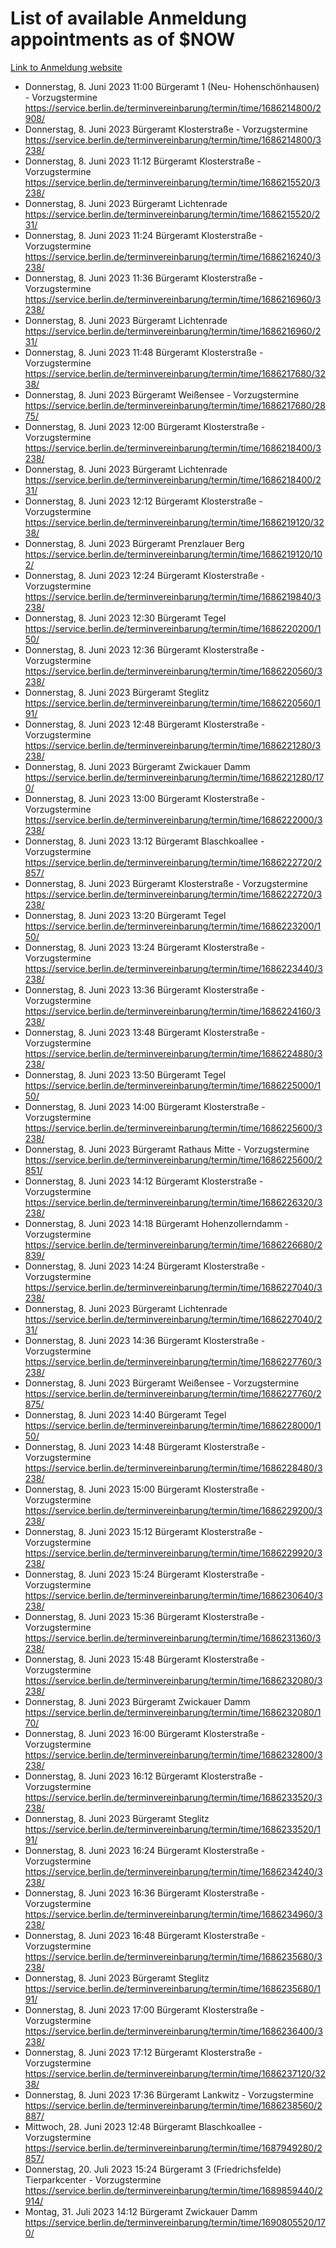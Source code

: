 # List of available Anmeldung appointments as of $NOW
[Link to Anmeldung website](https://service.berlin.de/terminvereinbarung/termin/tag.php?termin=1&anliegen[]=120686&dienstleisterlist=122210,122217,327316,122219,327312,122227,327314,122231,327346,122243,327348,122254,122252,329742,122260,329745,122262,329748,122271,327278,122273,327274,122277,327276,330436,122280,327294,122282,327290,122284,327292,122291,327270,122285,327266,122286,327264,122296,327268,150230,329760,122297,327286,122294,327284,122312,329763,122314,329775,122304,327330,122311,327334,122309,327332,317869,122281,327352,122279,329772,122283,122276,327324,122274,327326,122267,329766,122246,327318,122251,327320,122257,327322,122208,327298,122226,327300&herkunft=http%3A%2F%2Fservice.berlin.de%2Fdienstleistung%2F120686%2F)
- Donnerstag, 8. Juni 2023 11:00 Bürgeramt 1 (Neu- Hohenschönhausen) - Vorzugstermine https://service.berlin.de/terminvereinbarung/termin/time/1686214800/2908/
- Donnerstag, 8. Juni 2023  Bürgeramt Klosterstraße - Vorzugstermine https://service.berlin.de/terminvereinbarung/termin/time/1686214800/3238/
- Donnerstag, 8. Juni 2023 11:12 Bürgeramt Klosterstraße - Vorzugstermine https://service.berlin.de/terminvereinbarung/termin/time/1686215520/3238/
- Donnerstag, 8. Juni 2023  Bürgeramt Lichtenrade https://service.berlin.de/terminvereinbarung/termin/time/1686215520/231/
- Donnerstag, 8. Juni 2023 11:24 Bürgeramt Klosterstraße - Vorzugstermine https://service.berlin.de/terminvereinbarung/termin/time/1686216240/3238/
- Donnerstag, 8. Juni 2023 11:36 Bürgeramt Klosterstraße - Vorzugstermine https://service.berlin.de/terminvereinbarung/termin/time/1686216960/3238/
- Donnerstag, 8. Juni 2023  Bürgeramt Lichtenrade https://service.berlin.de/terminvereinbarung/termin/time/1686216960/231/
- Donnerstag, 8. Juni 2023 11:48 Bürgeramt Klosterstraße - Vorzugstermine https://service.berlin.de/terminvereinbarung/termin/time/1686217680/3238/
- Donnerstag, 8. Juni 2023  Bürgeramt Weißensee - Vorzugstermine https://service.berlin.de/terminvereinbarung/termin/time/1686217680/2875/
- Donnerstag, 8. Juni 2023 12:00 Bürgeramt Klosterstraße - Vorzugstermine https://service.berlin.de/terminvereinbarung/termin/time/1686218400/3238/
- Donnerstag, 8. Juni 2023  Bürgeramt Lichtenrade https://service.berlin.de/terminvereinbarung/termin/time/1686218400/231/
- Donnerstag, 8. Juni 2023 12:12 Bürgeramt Klosterstraße - Vorzugstermine https://service.berlin.de/terminvereinbarung/termin/time/1686219120/3238/
- Donnerstag, 8. Juni 2023  Bürgeramt Prenzlauer Berg https://service.berlin.de/terminvereinbarung/termin/time/1686219120/102/
- Donnerstag, 8. Juni 2023 12:24 Bürgeramt Klosterstraße - Vorzugstermine https://service.berlin.de/terminvereinbarung/termin/time/1686219840/3238/
- Donnerstag, 8. Juni 2023 12:30 Bürgeramt Tegel https://service.berlin.de/terminvereinbarung/termin/time/1686220200/150/
- Donnerstag, 8. Juni 2023 12:36 Bürgeramt Klosterstraße - Vorzugstermine https://service.berlin.de/terminvereinbarung/termin/time/1686220560/3238/
- Donnerstag, 8. Juni 2023  Bürgeramt Steglitz https://service.berlin.de/terminvereinbarung/termin/time/1686220560/191/
- Donnerstag, 8. Juni 2023 12:48 Bürgeramt Klosterstraße - Vorzugstermine https://service.berlin.de/terminvereinbarung/termin/time/1686221280/3238/
- Donnerstag, 8. Juni 2023  Bürgeramt Zwickauer Damm https://service.berlin.de/terminvereinbarung/termin/time/1686221280/170/
- Donnerstag, 8. Juni 2023 13:00 Bürgeramt Klosterstraße - Vorzugstermine https://service.berlin.de/terminvereinbarung/termin/time/1686222000/3238/
- Donnerstag, 8. Juni 2023 13:12 Bürgeramt Blaschkoallee - Vorzugstermine https://service.berlin.de/terminvereinbarung/termin/time/1686222720/2857/
- Donnerstag, 8. Juni 2023  Bürgeramt Klosterstraße - Vorzugstermine https://service.berlin.de/terminvereinbarung/termin/time/1686222720/3238/
- Donnerstag, 8. Juni 2023 13:20 Bürgeramt Tegel https://service.berlin.de/terminvereinbarung/termin/time/1686223200/150/
- Donnerstag, 8. Juni 2023 13:24 Bürgeramt Klosterstraße - Vorzugstermine https://service.berlin.de/terminvereinbarung/termin/time/1686223440/3238/
- Donnerstag, 8. Juni 2023 13:36 Bürgeramt Klosterstraße - Vorzugstermine https://service.berlin.de/terminvereinbarung/termin/time/1686224160/3238/
- Donnerstag, 8. Juni 2023 13:48 Bürgeramt Klosterstraße - Vorzugstermine https://service.berlin.de/terminvereinbarung/termin/time/1686224880/3238/
- Donnerstag, 8. Juni 2023 13:50 Bürgeramt Tegel https://service.berlin.de/terminvereinbarung/termin/time/1686225000/150/
- Donnerstag, 8. Juni 2023 14:00 Bürgeramt Klosterstraße - Vorzugstermine https://service.berlin.de/terminvereinbarung/termin/time/1686225600/3238/
- Donnerstag, 8. Juni 2023  Bürgeramt Rathaus Mitte - Vorzugstermine https://service.berlin.de/terminvereinbarung/termin/time/1686225600/2851/
- Donnerstag, 8. Juni 2023 14:12 Bürgeramt Klosterstraße - Vorzugstermine https://service.berlin.de/terminvereinbarung/termin/time/1686226320/3238/
- Donnerstag, 8. Juni 2023 14:18 Bürgeramt Hohenzollerndamm - Vorzugstermine https://service.berlin.de/terminvereinbarung/termin/time/1686226680/2839/
- Donnerstag, 8. Juni 2023 14:24 Bürgeramt Klosterstraße - Vorzugstermine https://service.berlin.de/terminvereinbarung/termin/time/1686227040/3238/
- Donnerstag, 8. Juni 2023  Bürgeramt Lichtenrade https://service.berlin.de/terminvereinbarung/termin/time/1686227040/231/
- Donnerstag, 8. Juni 2023 14:36 Bürgeramt Klosterstraße - Vorzugstermine https://service.berlin.de/terminvereinbarung/termin/time/1686227760/3238/
- Donnerstag, 8. Juni 2023  Bürgeramt Weißensee - Vorzugstermine https://service.berlin.de/terminvereinbarung/termin/time/1686227760/2875/
- Donnerstag, 8. Juni 2023 14:40 Bürgeramt Tegel https://service.berlin.de/terminvereinbarung/termin/time/1686228000/150/
- Donnerstag, 8. Juni 2023 14:48 Bürgeramt Klosterstraße - Vorzugstermine https://service.berlin.de/terminvereinbarung/termin/time/1686228480/3238/
- Donnerstag, 8. Juni 2023 15:00 Bürgeramt Klosterstraße - Vorzugstermine https://service.berlin.de/terminvereinbarung/termin/time/1686229200/3238/
- Donnerstag, 8. Juni 2023 15:12 Bürgeramt Klosterstraße - Vorzugstermine https://service.berlin.de/terminvereinbarung/termin/time/1686229920/3238/
- Donnerstag, 8. Juni 2023 15:24 Bürgeramt Klosterstraße - Vorzugstermine https://service.berlin.de/terminvereinbarung/termin/time/1686230640/3238/
- Donnerstag, 8. Juni 2023 15:36 Bürgeramt Klosterstraße - Vorzugstermine https://service.berlin.de/terminvereinbarung/termin/time/1686231360/3238/
- Donnerstag, 8. Juni 2023 15:48 Bürgeramt Klosterstraße - Vorzugstermine https://service.berlin.de/terminvereinbarung/termin/time/1686232080/3238/
- Donnerstag, 8. Juni 2023  Bürgeramt Zwickauer Damm https://service.berlin.de/terminvereinbarung/termin/time/1686232080/170/
- Donnerstag, 8. Juni 2023 16:00 Bürgeramt Klosterstraße - Vorzugstermine https://service.berlin.de/terminvereinbarung/termin/time/1686232800/3238/
- Donnerstag, 8. Juni 2023 16:12 Bürgeramt Klosterstraße - Vorzugstermine https://service.berlin.de/terminvereinbarung/termin/time/1686233520/3238/
- Donnerstag, 8. Juni 2023  Bürgeramt Steglitz https://service.berlin.de/terminvereinbarung/termin/time/1686233520/191/
- Donnerstag, 8. Juni 2023 16:24 Bürgeramt Klosterstraße - Vorzugstermine https://service.berlin.de/terminvereinbarung/termin/time/1686234240/3238/
- Donnerstag, 8. Juni 2023 16:36 Bürgeramt Klosterstraße - Vorzugstermine https://service.berlin.de/terminvereinbarung/termin/time/1686234960/3238/
- Donnerstag, 8. Juni 2023 16:48 Bürgeramt Klosterstraße - Vorzugstermine https://service.berlin.de/terminvereinbarung/termin/time/1686235680/3238/
- Donnerstag, 8. Juni 2023  Bürgeramt Steglitz https://service.berlin.de/terminvereinbarung/termin/time/1686235680/191/
- Donnerstag, 8. Juni 2023 17:00 Bürgeramt Klosterstraße - Vorzugstermine https://service.berlin.de/terminvereinbarung/termin/time/1686236400/3238/
- Donnerstag, 8. Juni 2023 17:12 Bürgeramt Klosterstraße - Vorzugstermine https://service.berlin.de/terminvereinbarung/termin/time/1686237120/3238/
- Donnerstag, 8. Juni 2023 17:36 Bürgeramt Lankwitz - Vorzugstermine https://service.berlin.de/terminvereinbarung/termin/time/1686238560/2887/
- Mittwoch, 28. Juni 2023 12:48 Bürgeramt Blaschkoallee - Vorzugstermine https://service.berlin.de/terminvereinbarung/termin/time/1687949280/2857/
- Donnerstag, 20. Juli 2023 15:24 Bürgeramt 3 (Friedrichsfelde) Tierparkcenter - Vorzugstermine https://service.berlin.de/terminvereinbarung/termin/time/1689859440/2914/
- Montag, 31. Juli 2023 14:12 Bürgeramt Zwickauer Damm https://service.berlin.de/terminvereinbarung/termin/time/1690805520/170/
